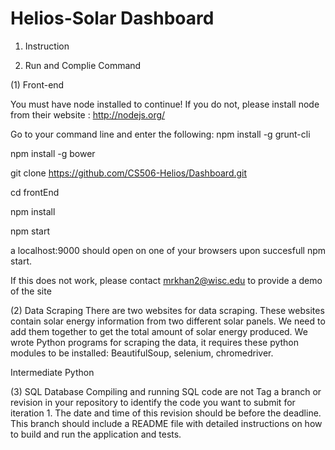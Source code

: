 # Helios-Solar Dashboard

1. Instruction

2. Run and Complie Command

(1) Front-end

You must have node installed to continue! If you do not, please install node from their website : http://nodejs.org/

Go to your command line and enter the following:
npm install -g grunt-cli

npm install -g bower

git clone https://github.com/CS506-Helios/Dashboard.git

cd frontEnd

npm install

npm start

a localhost:9000 should open on one of your browsers upon succesfull npm start.

If this does not work, please contact mrkhan2@wisc.edu to provide a demo of the site

(2) Data Scraping
There are two websites for data scraping. These websites contain solar energy information from two different solar panels. We need to add them together to get the total amount of solar energy produced. We wrote Python programs for scraping the data, it requires these python modules to be installed: BeautifulSoup, selenium, chromedriver.

Intermediate Python

(3) SQL Database
Compiling and running SQL code are not 
Tag a branch or revision in your repository to identify the code you want to submit for iteration 1. The date and time of this revision should be before the deadline. This branch should include a README file with detailed instructions on how to build and run the application and tests.






